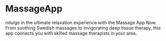 # MassageApp
ndulge in the ultimate relaxation experience with the Massage App Now. From soothing Swedish massages to invigorating deep tissue therapy, this app connects you with skilled massage therapists in your area.
